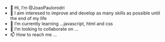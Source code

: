 - 👋 Hi, I’m @JoaoPaulorodri
- 👀 I aim interesed to improve and develop as many skills as possible until the end of my life
- 🌱 I’m currently learning ...javascript, html and css
- 💞️ I’m looking to collaborate on ...
- 📫 How to reach me ...

<!---
JoaoPaulorodri/JoaoPaulorodri is a ✨ special ✨ repository because its `README.md` (this file) appears on your GitHub profile.
You can click the Preview link to take a look at your changes.
--->
